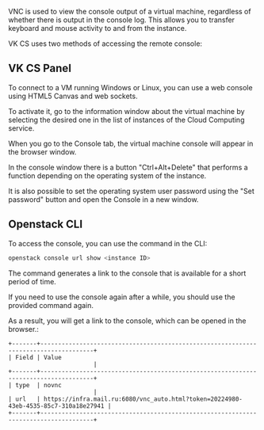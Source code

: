 VNC is used to view the console output of a virtual machine, regardless of whether there is output in the console log. This allows you to transfer keyboard and mouse activity to and from the instance.

VK CS uses two methods of accessing the remote console:

## VK CS Panel

To connect to a VM running Windows or Linux, you can use a web console using HTML5 Canvas and web sockets.

To activate it, go to the information window about the virtual machine by selecting the desired one in the list of instances of the Cloud Computing service.

When you go to the Console tab, the virtual machine console will appear in the browser window.

In the console window there is a button "Ctrl+Alt+Delete" that performs a function depending on the operating system of the instance.

It is also possible to set the operating system user password using the "Set password" button and open the Console in a new window.

## Openstack CLI

To access the console, you can use the command in the CLI:

```bash
openstack console url show <instance ID>
```

<warn>

The command generates a link to the console that is available for a short period of time.

</warn>

If you need to use the console again after a while, you should use the provided command again.

As a result, you will get a link to the console, which can be opened in the browser.:

```
+-------+-------------------------------------------------------------------------------------+
| Field | Value                                                                               |
+-------+-------------------------------------------------------------------------------------+
| type  | novnc                                                                               |
| url   | https://infra.mail.ru:6080/vnc_auto.html?token=20224980-43eb-4535-85c7-310a18e27941 |
+-------+-------------------------------------------------------------------------------------+
```
